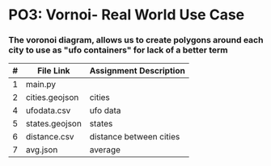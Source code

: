# PO3: Vornoi- Real World Use Case

### The voronoi diagram, allows us to create polygons around each city to use as "ufo containers" for lack of a better term


|   #   | File Link       | Assignment Description              |  
| :---: | --------------  | --------------------------------    |
|     1 | main.py         |                                     |
|    2  | cities.geojson  | cities                              |
|     4 | ufodata.csv     | ufo data                            |
|     5 | states.geojson  | states                              |
|     6 | distance.csv    | distance between cities             |
|     7 | avg.json        | average                             |



